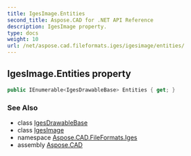 ```yaml
---
title: IgesImage.Entities
second_title: Aspose.CAD for .NET API Reference
description: IgesImage property. 
type: docs
weight: 10
url: /net/aspose.cad.fileformats.iges/igesimage/entities/
---
```

## IgesImage.Entities property

```csharp
public IEnumerable<IgesDrawableBase> Entities { get; }
```

### See Also

* class [IgesDrawableBase](../../../aspose.cad.fileformats.iges.drawables/igesdrawablebase/)
* class [IgesImage](../)
* namespace [Aspose.CAD.FileFormats.Iges](../../../aspose.cad.fileformats.iges/)
* assembly [Aspose.CAD](../../../)


